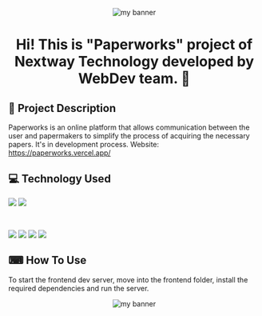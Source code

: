 <p align="center">
  <img src="https://user-images.githubusercontent.com/57244622/168282989-1aa0f4ec-01d4-4569-aea7-779226cab548.png" alt="my banner">
</p>

<h1 align="center">
Hi! This is "Paperworks" project of Nextway Technology developed by WebDev team. 👋
</h1>

## 📖 Project Description
Paperworks is an online platform that allows communication between the user and papermakers to simplify the process of acquiring the necessary papers. It's in development process.
Website: https://paperworks.vercel.app/

## 💻 Technology Used
![](https://img.shields.io/badge/Code-React-informational?style=flat&logo=react&color=61DAFB)
![](https://img.shields.io/badge/Code-PostgreSQL-informational?style=flat&logo=PostgreSQL&color=336791)

</br>

![](https://img.shields.io/badge/Tools-Figma-informational?style=flat&logo=Figma&color=F24E1E)
![](https://img.shields.io/badge/Tools-NPM-informational?style=flat&logo=NPM&color=CB3837)
![](https://img.shields.io/badge/Tools-Git-informational?style=flat&logo=Git&color=F05032)
![](https://img.shields.io/badge/Tools-GitHub-informational?style=flat&logo=GitHub&color=181717)

## ⌨ How To Use
To start the frontend dev server, move into the frontend folder, install the required dependencies and run the server.
<p align="center">
  <img src="https://user-images.githubusercontent.com/57244622/168281641-e8951a93-9102-4b46-9b06-6bc48b262e9c.png" alt="my banner">
</p>
